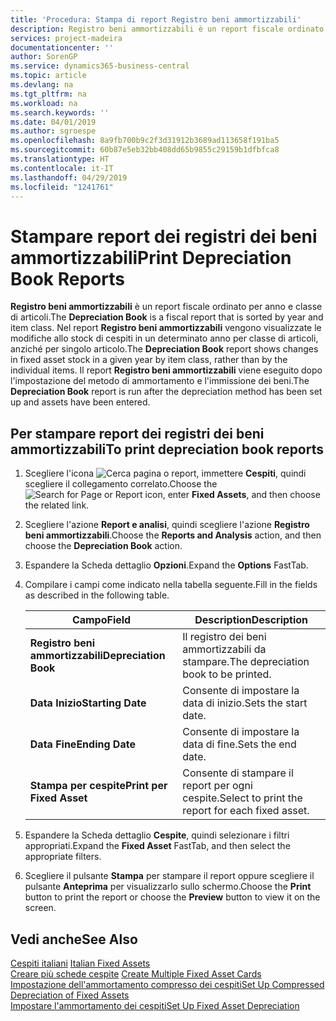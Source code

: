 ```yaml
---
title: 'Procedura: Stampa di report Registro beni ammortizzabili'
description: Registro beni ammortizzabili è un report fiscale ordinato per anno e classe di articoli. Nel report Registro beni ammortizzabili vengono visualizzate le modifiche allo stock di cespiti in un determinato anno per classe di articoli, anziché per singolo articolo. Il report Registro beni ammortizzabili viene eseguito dopo l'impostazione del metodo di ammortamento e l'immissione dei beni.
services: project-madeira
documentationcenter: ''
author: SorenGP
ms.service: dynamics365-business-central
ms.topic: article
ms.devlang: na
ms.tgt_pltfrm: na
ms.workload: na
ms.search.keywords: ''
ms.date: 04/01/2019
ms.author: sgroespe
ms.openlocfilehash: 8a9fb700b9c2f3d31912b3689ad113658f191ba5
ms.sourcegitcommit: 60b87e5eb32bb408dd65b9855c29159b1dfbfca8
ms.translationtype: HT
ms.contentlocale: it-IT
ms.lasthandoff: 04/29/2019
ms.locfileid: "1241761"
---
```

# <a name="print-depreciation-book-reports"></a><span data-ttu-id="eb39e-105">Stampare report dei registri dei beni ammortizzabili</span><span class="sxs-lookup"><span data-stu-id="eb39e-105">Print Depreciation Book Reports</span></span>
<span data-ttu-id="eb39e-106">**Registro beni ammortizzabili** è un report fiscale ordinato per anno e classe di articoli.</span><span class="sxs-lookup"><span data-stu-id="eb39e-106">The **Depreciation Book** is a fiscal report that is sorted by year and item class.</span></span> <span data-ttu-id="eb39e-107">Nel report **Registro beni ammortizzabili** vengono visualizzate le modifiche allo stock di cespiti in un determinato anno per classe di articoli, anziché per singolo articolo.</span><span class="sxs-lookup"><span data-stu-id="eb39e-107">The **Depreciation Book** report shows changes in fixed asset stock in a given year by item class, rather than by the individual items.</span></span> <span data-ttu-id="eb39e-108">Il report **Registro beni ammortizzabili** viene eseguito dopo l'impostazione del metodo di ammortamento e l'immissione dei beni.</span><span class="sxs-lookup"><span data-stu-id="eb39e-108">The **Depreciation Book** report is run after the depreciation method has been set up and assets have been entered.</span></span>  

## <a name="to-print-depreciation-book-reports"></a><span data-ttu-id="eb39e-109">Per stampare report dei registri dei beni ammortizzabili</span><span class="sxs-lookup"><span data-stu-id="eb39e-109">To print depreciation book reports</span></span>  

1.  <span data-ttu-id="eb39e-110">Scegliere l'icona ![Cerca pagina o report](../../media/ui-search/search_small.png "icona Cerca pagina o report"), immettere **Cespiti**, quindi scegliere il collegamento correlato.</span><span class="sxs-lookup"><span data-stu-id="eb39e-110">Choose the ![Search for Page or Report](../../media/ui-search/search_small.png "Search for Page or Report icon") icon, enter **Fixed Assets**, and then choose the related link.</span></span>  
2.  <span data-ttu-id="eb39e-111">Scegliere l'azione **Report e analisi**, quindi scegliere l'azione **Registro beni ammortizzabili**.</span><span class="sxs-lookup"><span data-stu-id="eb39e-111">Choose the **Reports and Analysis** action, and then choose the **Depreciation Book** action.</span></span>  
3.  <span data-ttu-id="eb39e-112">Espandere la Scheda dettaglio **Opzioni**.</span><span class="sxs-lookup"><span data-stu-id="eb39e-112">Expand the **Options** FastTab.</span></span>  
4.  <span data-ttu-id="eb39e-113">Compilare i campi come indicato nella tabella seguente.</span><span class="sxs-lookup"><span data-stu-id="eb39e-113">Fill in the fields as described in the following table.</span></span>  

    |<span data-ttu-id="eb39e-114">Campo</span><span class="sxs-lookup"><span data-stu-id="eb39e-114">Field</span></span>|<span data-ttu-id="eb39e-115">Description</span><span class="sxs-lookup"><span data-stu-id="eb39e-115">Description</span></span>|  
    |---------------------------------|---------------------------------------|  
    |<span data-ttu-id="eb39e-116">**Registro beni ammortizzabili**</span><span class="sxs-lookup"><span data-stu-id="eb39e-116">**Depreciation Book**</span></span>|<span data-ttu-id="eb39e-117">Il registro dei beni ammortizzabili da stampare.</span><span class="sxs-lookup"><span data-stu-id="eb39e-117">The depreciation book to be printed.</span></span>|  
    |<span data-ttu-id="eb39e-118">**Data Inizio**</span><span class="sxs-lookup"><span data-stu-id="eb39e-118">**Starting Date**</span></span>|<span data-ttu-id="eb39e-119">Consente di impostare la data di inizio.</span><span class="sxs-lookup"><span data-stu-id="eb39e-119">Sets the start date.</span></span>|  
    |<span data-ttu-id="eb39e-120">**Data Fine**</span><span class="sxs-lookup"><span data-stu-id="eb39e-120">**Ending Date**</span></span>|<span data-ttu-id="eb39e-121">Consente di impostare la data di fine.</span><span class="sxs-lookup"><span data-stu-id="eb39e-121">Sets the end date.</span></span>|  
    |<span data-ttu-id="eb39e-122">**Stampa per cespite**</span><span class="sxs-lookup"><span data-stu-id="eb39e-122">**Print per Fixed Asset**</span></span>|<span data-ttu-id="eb39e-123">Consente di stampare il report per ogni cespite.</span><span class="sxs-lookup"><span data-stu-id="eb39e-123">Select to print the report for each fixed asset.</span></span>|  

5.  <span data-ttu-id="eb39e-124">Espandere la Scheda dettaglio **Cespite**, quindi selezionare i filtri appropriati.</span><span class="sxs-lookup"><span data-stu-id="eb39e-124">Expand the **Fixed Asset** FastTab, and then select the appropriate filters.</span></span>  
6.  <span data-ttu-id="eb39e-125">Scegliere il pulsante **Stampa** per stampare il report oppure scegliere il pulsante **Anteprima** per visualizzarlo sullo schermo.</span><span class="sxs-lookup"><span data-stu-id="eb39e-125">Choose the **Print** button to print the report or choose the **Preview** button to view it on the screen.</span></span>  

## <a name="see-also"></a><span data-ttu-id="eb39e-126">Vedi anche</span><span class="sxs-lookup"><span data-stu-id="eb39e-126">See Also</span></span>  
 <span data-ttu-id="eb39e-127">[Cespiti italiani](italian-fixed-assets.md) </span><span class="sxs-lookup"><span data-stu-id="eb39e-127">[Italian Fixed Assets](italian-fixed-assets.md) </span></span>  
 <span data-ttu-id="eb39e-128">[Creare più schede cespite](how-to-create-multiple-fixed-asset-cards.md) </span><span class="sxs-lookup"><span data-stu-id="eb39e-128">[Create Multiple Fixed Asset Cards](how-to-create-multiple-fixed-asset-cards.md) </span></span>  
 [<span data-ttu-id="eb39e-129">Impostazione dell'ammortamento compresso dei cespiti</span><span class="sxs-lookup"><span data-stu-id="eb39e-129">Set Up Compressed Depreciation of Fixed Assets</span></span>](how-to-set-up-compressed-depreciation-of-fixed-assets.md)  
 [<span data-ttu-id="eb39e-130">Impostare l'ammortamento dei cespiti</span><span class="sxs-lookup"><span data-stu-id="eb39e-130">Set Up Fixed Asset Depreciation</span></span>](../../fa-how-setup-depreciation.md)
